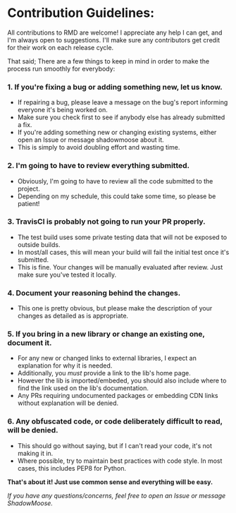 # Contribution Guidelines:

All contributions to RMD are welcome! I appreciate any help I can get, and I'm always open to suggestions. I'll make sure any contributors get credit for their work on each release cycle.

That said; There are a few things to keep in mind in order to make the process run smoothly for everybody:

### 1. If you're fixing a bug or adding something new, let us know.
* If repairing a bug, please leave a message on the bug's report informing everyone it's being worked on.
* Make sure you check first to see if anybody else has already submitted a fix.
* If you're adding something new or changing existing systems, either open an Issue or message shadowmoose about it.
* This is simply to avoid doubling effort and wasting time.

### 2. I'm going to have to review everything submitted.
* Obviously, I'm going to have to review all the code submitted to the project.
* Depending on my schedule, this could take some time, so please be patient!
  
### 3. TravisCI is probably not going to run your PR properly.
* The test build uses some private testing data that will not be exposed to outside builds.
* In most/all cases, this will mean your build will fail the initial test once it's submitted.
* This is fine. Your changes will be manually evaluated after review. Just make sure you've tested it locally.

### 4. Document your reasoning behind the changes.
* This one is pretty obvious, but please make the description of your changes as detailed as is appropriate.

### 5. If you bring in a new library or change an existing one, document it.
* For any new or changed links to external libraries, I expect an explanation for why it is needed.
* Additionally, you *must* provide a link to the lib's home page.
* However the lib is imported/embeded, you should also include where to find the link used on the lib's documentation.
* Any PRs requiring undocumented packages or embedding CDN links without explanation will be denied.

### 6. Any obfuscated code, or code deliberately difficult to read, will be denied.
* This should go without saying, but if I can't read your code, it's not making it in.
* Where possible, try to maintain best practices with code style. In most cases, this includes PEP8 for Python.

**That's about it! Just use common sense and everything will be easy.**

*If you have any questions/concerns, feel free to open an Issue or message ShadowMoose.*

